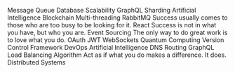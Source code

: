 Message Queue Database Scalability GraphQL Sharding Artificial Intelligence Blockchain Multi-threading RabbitMQ Success usually comes to those who are too busy to be looking for it. React Success is not in what you have, but who you are. Event Sourcing
The only way to do great work is to love what you do. OAuth JWT WebSockets Quantum Computing Version Control Framework DevOps Artificial Intelligence DNS Routing GraphQL Load Balancing Algorithm Act as if what you do makes a difference. It does. Distributed Systems
